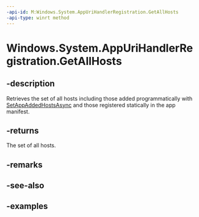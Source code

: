 ```yaml
---
-api-id: M:Windows.System.AppUriHandlerRegistration.GetAllHosts
-api-type: winrt method
---
```


# Windows.System.AppUriHandlerRegistration.GetAllHosts

<!--
public System.Collections.Generic.IList<Windows.System.AppUriHandlerHost> GetAllHosts ();
-->


## -description

Retrieves the set of all hosts including those added programmatically with [SetAppAddedHostsAsync](appurihandlerregistration_setappaddedhostsasync_654710773.md) and those registered statically in the app manifest.


## -returns

The set of all hosts.

## -remarks

## -see-also

## -examples


